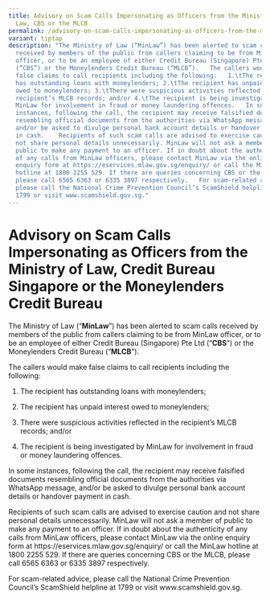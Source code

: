 ```yaml
---
title: Advisory on Scam Calls Impersonating as Officers from the Ministry of
  Law, CBS or the MLCB
permalink: /advisory-on-scam-calls-impersonating-as-officers-from-the-ministry-of-law-cbs-or-the-mlcb/
variant: tiptap
description: "The Ministry of Law (“MinLaw”) has been alerted to scam calls
  received by members of the public from callers claiming to be from MinLaw
  officer, or to be an employee of either Credit Bureau (Singapore) Pte Ltd
  (“CBS”) or the Moneylenders Credit Bureau (“MLCB”).   The callers would make
  false claims to call recipients including the following:   1.\tThe recipient
  has outstanding loans with moneylenders; 2.\tThe recipient has unpaid interest
  owed to moneylenders; 3.\tThere were suspicious activities reflected in the
  recipient’s MLCB records; and/or 4.\tThe recipient is being investigated by
  MinLaw for involvement in fraud or money laundering offences.   In some
  instances, following the call, the recipient may receive falsified documents
  resembling official documents from the authorities via WhatsApp message,
  and/or be asked to divulge personal bank account details or handover payment
  in cash.    Recipients of such scam calls are advised to exercise caution and
  not share personal details unnecessarily. MinLaw will not ask a member of
  public to make any payment to an officer. If in doubt about the authenticity
  of any calls from MinLaw officers, please contact MinLaw via the online
  enquiry form at https://eservices.mlaw.gov.sg/enquiry/ or call the MinLaw
  hotline at 1800 2255 529. If there are queries concerning CBS or the MLCB,
  please call 6565 6363 or 6335 3897 respectively.   For scam-related advice,
  please call the National Crime Prevention Council’s ScamShield helpline at
  1799 or visit www.scamshield.gov.sg."
---
```

<h1><strong>Advisory on Scam Calls Impersonating as Officers from the Ministry of Law, Credit Bureau Singapore or the Moneylenders Credit Bureau</strong></h1>
<p></p>
<p>The Ministry of Law (“<strong>MinLaw</strong>”) has been alerted to scam
calls received by members of the public from callers claiming to be from
MinLaw officer, or to be an employee of either Credit Bureau (Singapore)
Pte Ltd (“<strong>CBS</strong>”) or the Moneylenders Credit Bureau (“<strong>MLCB</strong>”).</p>
<p></p>
<p>The callers would make false claims to call recipients including the following:</p>
<p></p>
<ol data-tight="true" class="tight">
<li>
<p>The recipient has outstanding loans with moneylenders;</p>
</li>
<li>
<p>The recipient has unpaid interest owed to moneylenders;</p>
</li>
<li>
<p>There were suspicious activities reflected in the recipient’s MLCB records;
and/or</p>
</li>
<li>
<p>The recipient is being investigated by MinLaw for involvement in fraud
or money laundering offences.</p>
</li>
</ol>
<p></p>
<p>In some instances, following the call, the recipient may receive falsified
documents resembling official documents from the authorities via WhatsApp
message, and/or be asked to divulge personal bank account details or handover
payment in cash.</p>
<p></p>
<p>Recipients of such scam calls are advised to exercise caution and not
share personal details unnecessarily. MinLaw will not ask a member of public
to make any payment to an officer. If in doubt about the authenticity of
any calls from MinLaw officers, please contact MinLaw via the online enquiry
form at <a rel="noopener noreferrer nofollow" target="_blank">https://eservices.mlaw.gov.sg/enquiry/</a> or
call the MinLaw hotline at 1800 2255 529. If there are queries concerning
CBS or the MLCB, please call 6565 6363 or 6335 3897 respectively.</p>
<p></p>
<p>For scam-related advice, please call the National Crime Prevention Council’s
ScamShield helpline at 1799 or visit <a rel="noopener noreferrer nofollow" target="_blank">www.scamshield.gov.sg</a>.</p>